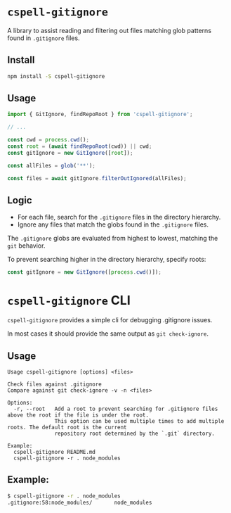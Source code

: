 # `cspell-gitignore`

A library to assist reading and filtering out files matching glob patterns found in `.gitignore` files.

## Install

```sh
npm install -S cspell-gitignore
```

## Usage

```ts
import { GitIgnore, findRepoRoot } from 'cspell-gitignore';

// ...

const cwd = process.cwd();
const root = (await findRepoRoot(cwd)) || cwd;
const gitIgnore = new GitIgnore([root]);

const allFiles = glob('**');

const files = await gitIgnore.filterOutIgnored(allFiles);
```

## Logic

- For each file, search for the `.gitignore` files in the directory hierarchy.
- Ignore any files that match the globs found in the `.gitignore` files.

The `.gitignore` globs are evaluated from highest to lowest, matching the `git` behavior.

To prevent searching higher in the directory hierarchy, specify roots:

```ts
const gitIgnore = new GitIgnore([process.cwd()]);
```

# `cspell-gitignore` CLI

`cspell-gitignore` provides a simple cli for debugging .gitignore issues.

In most cases it should provide the same output as `git check-ignore`.

## Usage

```text
Usage cspell-gitignore [options] <files>

Check files against .gitignore
Compare against git check-ignore -v -n <files>

Options:
  -r, --root   Add a root to prevent searching for .gitignore files above the root if the file is under the root.
               This option can be used multiple times to add multiple roots. The default root is the current
               repository root determined by the `.git` directory.

Example:
  cspell-gitignore README.md
  cspell-gitignore -r . node_modules

```

## Example:

```sh
$ cspell-gitignore -r . node_modules
.gitignore:58:node_modules/       node_modules
```
